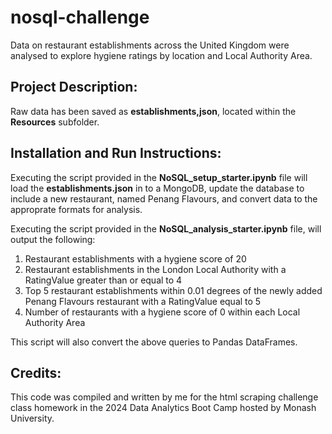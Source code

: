 # nosql-challenge
Data on restaurant establishments across the United Kingdom were analysed to explore hygiene ratings by location and Local Authority Area.


## Project Description:
Raw data has been saved as **establishments,json**, located within the **Resources** subfolder. 


## Installation and Run Instructions:
Executing the script provided in the **NoSQL_setup_starter.ipynb** file will load the **establishments.json** in to a MongoDB, update the database to include a new restaurant, named Penang Flavours, and convert data to the approprate formats for analysis. 

Executing the script provided in the **NoSQL_analysis_starter.ipynb** file, will output the following:
1. Restaurant establishments with a hygiene score of 20
2. Restaurant establishments in the London Local Authority with a RatingValue greater than or equal to 4
3. Top 5 restaurant establishments within 0.01 degrees of the newly added Penang Flavours restaurant with a RatingValue equal to 5
4. Number of restaurants with a hygiene score of 0 within each Local Authority Area

This script will also convert the above queries to Pandas DataFrames.
   

## Credits:
This code was compiled and written by me for the html scraping challenge class homework in the 2024 Data Analytics Boot Camp hosted by Monash University. 
